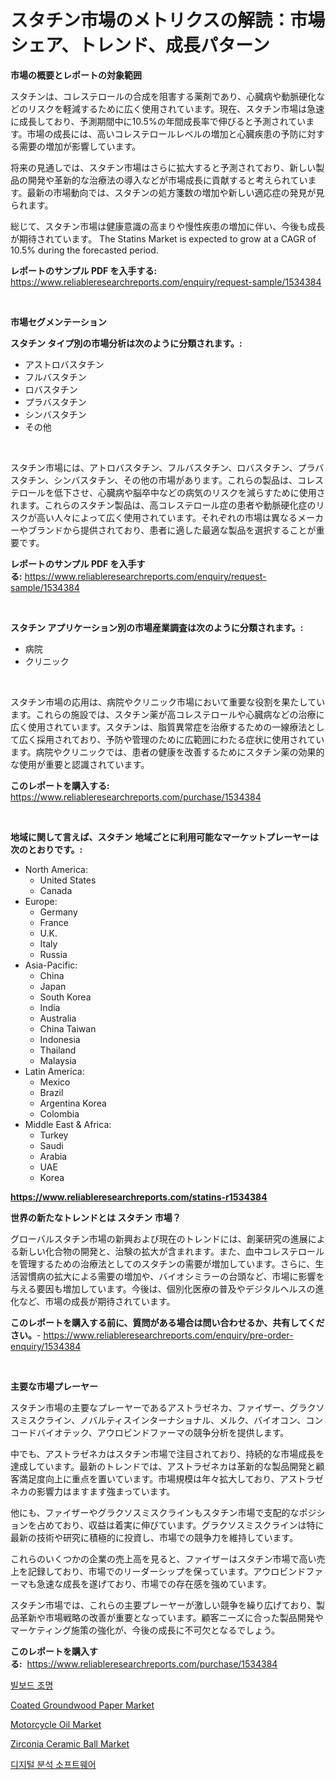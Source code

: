 <p><h1>スタチン市場のメトリクスの解読：市場シェア、トレンド、成長パターン</h1></p><p><strong>市場の概要とレポートの対象範囲</strong></p>
<p><p>スタチンは、コレステロールの合成を阻害する薬剤であり、心臓病や動脈硬化などのリスクを軽減するために広く使用されています。現在、スタチン市場は急速に成長しており、予測期間中に10.5%の年間成長率で伸びると予測されています。市場の成長には、高いコレステロールレベルの増加と心臓疾患の予防に対する需要の増加が影響しています。</p><p>将来の見通しでは、スタチン市場はさらに拡大すると予測されており、新しい製品の開発や革新的な治療法の導入などが市場成長に貢献すると考えられています。最新の市場動向では、スタチンの処方箋数の増加や新しい適応症の発見が見られます。</p><p>総じて、スタチン市場は健康意識の高まりや慢性疾患の増加に伴い、今後も成長が期待されています。 The Statins Market is expected to grow at a CAGR of 10.5% during the forecasted period.</p></p>
<p><strong>レポートのサンプル PDF を入手する:</strong> <a href="https://www.reliableresearchreports.com/enquiry/request-sample/1534384">https://www.reliableresearchreports.com/enquiry/request-sample/1534384</a></p>
<p>&nbsp;</p>
<p><strong>市場セグメンテーション</strong></p>
<p><strong>スタチン タイプ別の市場分析は次のように分類されます。:</strong></p>
<p><ul><li>アストロバスタチン</li><li>フルバスタチン</li><li>ロバスタチン</li><li>プラバスタチン</li><li>シンバスタチン</li><li>その他</li></ul></p>
<p>&nbsp;</p>
<p><p>スタチン市場には、アトロバスタチン、フルバスタチン、ロバスタチン、プラバスタチン、シンバスタチン、その他の市場があります。これらの製品は、コレステロールを低下させ、心臓病や脳卒中などの病気のリスクを減らすために使用されます。これらのスタチン製品は、高コレステロール症の患者や動脈硬化症のリスクが高い人々によって広く使用されています。それぞれの市場は異なるメーカーやブランドから提供されており、患者に適した最適な製品を選択することが重要です。</p></p>
<p><strong>レポートのサンプル PDF を入手する:</strong>&nbsp;<a href="https://www.reliableresearchreports.com/enquiry/request-sample/1534384">https://www.reliableresearchreports.com/enquiry/request-sample/1534384</a></p>
<p>&nbsp;</p>
<p><strong> スタチン アプリケーション別の市場産業調査は次のように分類されます。:</strong></p>
<p><ul><li>病院</li><li>クリニック</li></ul></p>
<p>&nbsp;</p>
<p><p>スタチン市場の応用は、病院やクリニック市場において重要な役割を果たしています。これらの施設では、スタチン薬が高コレステロールや心臓病などの治療に広く使用されています。スタチンは、脂質異常症を治療するための一線療法として広く採用されており、予防や管理のために広範囲にわたる症状に使用されています。病院やクリニックでは、患者の健康を改善するためにスタチン薬の効果的な使用が重要と認識されています。</p></p>
<p><strong>このレポートを購入する:</strong>&nbsp; <a href="https://www.reliableresearchreports.com/purchase/1534384">https://www.reliableresearchreports.com/purchase/1534384</a></p>
<p>&nbsp;</p>
<p><strong>地域に関して言えば、スタチン 地域ごとに利用可能なマーケットプレーヤーは次のとおりです。:</strong></p>
<p><ul>
    <li>
        North America:
        <ul>
            <li>United States</li>
            <li>Canada</li>
        </ul>
    </li>
    <li>
        Europe:
        <ul>
            <li>Germany</li>
            <li>France</li>
            <li>U.K.</li>
            <li>Italy</li>
            <li>Russia</li>
        </ul>
    </li>
    <li>
        Asia-Pacific:
        <ul>
            <li>China</li>
            <li>Japan</li>
            <li>South Korea</li>
            <li>India</li>
            <li>Australia</li>
            <li>China Taiwan</li>
            <li>Indonesia</li>
            <li>Thailand</li>
            <li>Malaysia</li>
        </ul>
    </li>
    <li>
        Latin America:
        <ul>
            <li>Mexico</li>
            <li>Brazil</li>
            <li>Argentina Korea</li>
            <li>Colombia</li>
        </ul>
    </li>
    <li>
        Middle East & Africa:
        <ul>
            <li>Turkey</li>
            <li>Saudi</li>
            <li>Arabia</li>
            <li>UAE</li>
            <li>Korea</li>
        </ul>
    </li>
    </ul></p>
<p><strong><a href="https://www.reliableresearchreports.com/statins-r1534384">https://www.reliableresearchreports.com/statins-r1534384</a></strong>&nbsp;</p>
<p><strong>世界の新たなトレンドとは スタチン 市場？</strong></p>
<p><p>グローバルスタチン市場の新興および現在のトレンドには、創薬研究の進展による新しい化合物の開発と、治験の拡大が含まれます。また、血中コレステロールを管理するための治療法としてのスタチンの需要が増加しています。さらに、生活習慣病の拡大による需要の増加や、バイオシミラーの台頭など、市場に影響を与える要因も増加しています。今後は、個別化医療の普及やデジタルヘルスの進化など、市場の成長が期待されています。</p></p>
<p><strong>このレポートを購入する前に、質問がある場合は問い合わせるか、共有してください。</strong>- <a href="https://www.reliableresearchreports.com/enquiry/pre-order-enquiry/1534384">https://www.reliableresearchreports.com/enquiry/pre-order-enquiry/1534384</a></p>
<p>&nbsp;</p>
<p><strong>主要な市場プレーヤー</strong></p>
<p><p>スタチン市場の主要なプレーヤーであるアストラゼネカ、ファイザー、グラクソスミスクライン、ノバルティスインターナショナル、メルク、バイオコン、コンコードバイオテック、アウロビンドファーマの競争分析を提供します。 </p><p>中でも、アストラゼネカはスタチン市場で注目されており、持続的な市場成長を達成しています。最新のトレンドでは、アストラゼネカは革新的な製品開発と顧客満足度向上に重点を置いています。市場規模は年々拡大しており、アストラゼネカの影響力はますます強まっています。</p><p>他にも、ファイザーやグラクソスミスクラインもスタチン市場で支配的なポジションを占めており、収益は着実に伸びています。グラクソスミスクラインは特に最新の技術や研究に積極的に投資し、市場での競争力を維持しています。</p><p>これらのいくつかの企業の売上高を見ると、ファイザーはスタチン市場で高い売上を記録しており、市場でのリーダーシップを保っています。アウロビンドファーマも急速な成長を遂げており、市場での存在感を強めています。</p><p>スタチン市場では、これらの主要プレーヤーが激しい競争を繰り広げており、製品革新や市場戦略の改善が重要となっています。顧客ニーズに合った製品開発やマーケティング施策の強化が、今後の成長に不可欠となるでしょう。</p></p>
<p><strong>このレポートを購入する:</strong>&nbsp;&nbsp;<a href="https://www.reliableresearchreports.com/purchase/1534384">https://www.reliableresearchreports.com/purchase/1534384</a></p>
<p><p><a href="https://medium.com/@danykakilback/%ED%95%AD%EB%AA%A9%EC%97%90-%EB%94%B0%EB%A5%B8-%EB%B9%8C%EB%B3%B4%EB%93%9C-%EC%A1%B0%EB%AA%85-%EC%8B%9C%EC%9E%A5-%EC%A7%80%ED%91%9C-%ED%95%B4%EB%8F%85-%EC%8B%9C%EC%9E%A5-%EC%A0%90%EC%9C%A0%EC%9C%A8-%ED%8A%B8%EB%A0%8C%EB%93%9C-%EB%B0%8F-%EC%84%B1%EC%9E%A5-%EC%96%91%EC%83%81-4e07b67d103f">빌보드 조명</a></p><p><a href="https://issuu.com/reportprime-2/docs/coated-groundwood-paper-market-size-2030.pptx">Coated Groundwood Paper Market</a></p><p><a href="https://issuu.com/reportprime-2/docs/motorcycle-oil-market-size-2030.pptx">Motorcycle Oil Market</a></p><p><a href="https://iodized-pantydraco-05c.notion.site/Zirconia-Ceramic-Ball-Market-Size-Growth-and-Forecast-from-2024-2031-2d2cae6b8f9f41f6ac4f6f066ce440fc">Zirconia Ceramic Ball Market</a></p><p><a href="https://medium.com/@jerrodhilll68/%EB%94%94%EC%A7%80%ED%84%B8-%EB%B6%84%EC%84%9D-%EC%86%8C%ED%94%84%ED%8A%B8%EC%9B%A8%EC%96%B4-%EC%8B%9C%EC%9E%A5-%EA%B7%9C%EB%AA%A8-%EC%8B%9C%EC%9E%A5-%EC%A0%84%EB%A7%9D-%EB%B0%8F-%EC%8B%9C%EC%9E%A5-%EC%98%88%EC%B8%A1-2024%EB%85%84%EB%B6%80%ED%84%B0-2031%EB%85%84%EA%B9%8C%EC%A7%80-b467fc6c82d6">디지털 분석 소프트웨어</a></p></p>